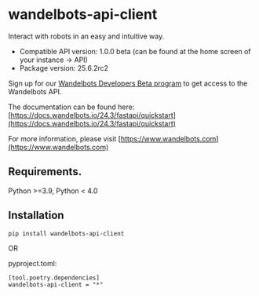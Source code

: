 # wandelbots-api-client
Interact with robots in an easy and intuitive way.

- Compatible API version: 1.0.0 beta (can be found at the home screen of your instance -> API)
- Package version: 25.6.2rc2

Sign up for our [Wandelbots Developers Beta program](https://www.wandelbots.com/developers-beta) to get access to the Wandelbots API.

The documentation can be found here: [https://docs.wandelbots.io/24.3/fastapi/quickstart](https://docs.wandelbots.io/24.3/fastapi/quickstart)

For more information, please visit [https://www.wandelbots.com](https://www.wandelbots.com)

## Requirements.
Python >=3.9, Python < 4.0

## Installation
```
pip install wandelbots-api-client
```

OR

pyproject.toml:
```
[tool.poetry.dependencies]
wandelbots-api-client = "*"
```



